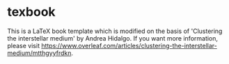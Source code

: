 # texbook
This is a LaTeX book template which is modified on the basis of 'Clustering the interstellar medium' by Andrea Hidalgo. If you want more information, please visit https://www.overleaf.com/articles/clustering-the-interstellar-medium/mtthgyyfrdkn.
